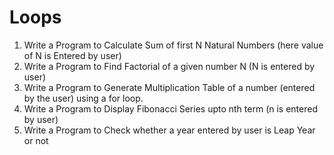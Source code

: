 # Loops

1) Write a Program to Calculate Sum of first N Natural Numbers (here value of N is Entered by user)
2) Write a Program to Find Factorial of a given number N (N is entered by user)
3) Write a Program to Generate Multiplication Table of a number (entered by the user) using a for loop.
4) Write a Program to Display Fibonacci Series upto nth term (n is entered by user)
5) Write a Program to Check whether a year entered by user is Leap Year or not
